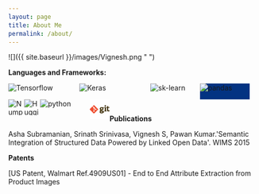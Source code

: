 ```yaml
---
layout: page
title: About Me
permalink: /about/
---
```


![]({{ site.baseurl }}/images/Vignesh.png " ")



**Languages and Frameworks:**
<p align="left">
  <img src="https://www.gstatic.com/devrel-devsite/prod/va2f579f943e40687d02fe75a771878e054c901286ea550f8e49c5efb402dac68/tensorflow/images/lockup.svg" alt="Tensorflow" width="143" height="32" align="left"/>

  <img src="https://s3.amazonaws.com/keras.io/img/keras-logo-2018-large-1200.png" alt="Keras" width="143" height="32" align="left"/>

<img src="https://scikit-learn.org/stable/_static/scikit-learn-logo-small.png" alt="sk-learn" width="100" height="32" align="left"/>

<img src="https://pandas.pydata.org/static/img/pandas_white.svg" alt="pandas" width="100" height="32" align="left" style="background-color:#033382;"/>

<img src="https://numpy.org/images/logos/numpy.svg" alt="Numpy" width="32" height="32" align="left"/>

<img src="https://huggingface.co/front/assets/huggingface_logo.svg" alt="Hugging Face" width="32" height="32" align="left"/>

<br>

<img src="https://www.python.org/static/community_logos/python-logo.png" alt="python" width="100" height="32" align="left"/>


<img src="https://raw.githubusercontent.com/github/explore/80688e429a7d4ef2fca1e82350fe8e3517d3494d/topics/git/git.png" alt="git" width="40" height="40" align="left"/>

</p>

<br>

**Publications**

<p>
Asha Subramanian, Srinath Srinivasa, Vignesh S, Pawan Kumar.'Semantic Integration of Structured Data Powered by Linked Open Data'. WIMS 2015
</p>

**Patents**
<p>

[US Patent, Walmart Ref.4909US01] - End to End Attribute Extraction from Product Images

</p>